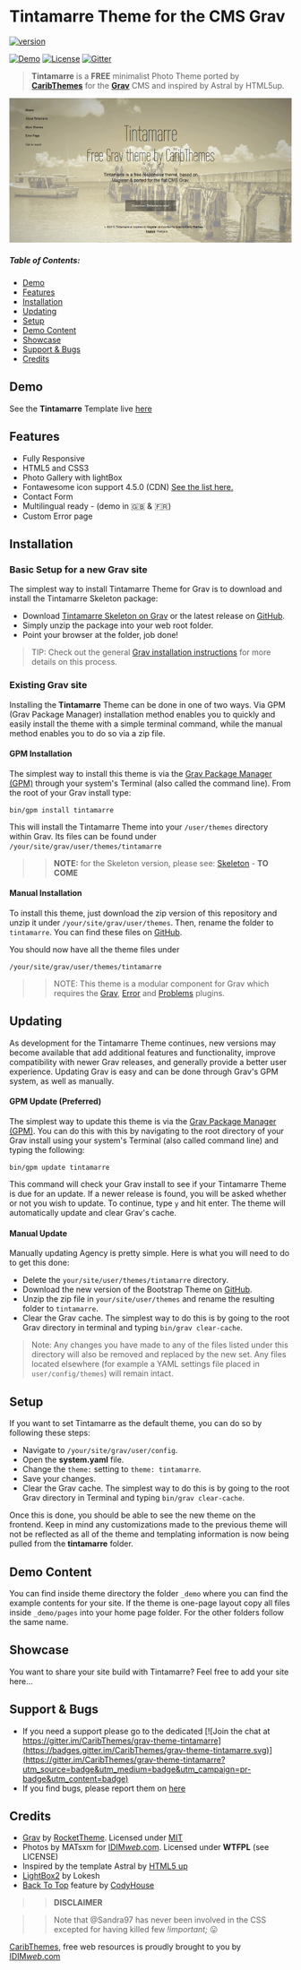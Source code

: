 # Tintamarre Theme for the CMS Grav

[![version](https://img.shields.io/badge/version-v1.0.0-green.svg?style=flat-square)](https://github.com/CaribThemes/grav-theme-tintamarre/releases)

[![Demo](https://img.shields.io/badge/Demo-Tintamarre-blue.svg?style=flat-square)](http://caribthemes.io/demo/tintamarre)
[![License](https://img.shields.io/badge/License-MIT-blue.svg?style=flat-square)](https://github.com/CaribThemes/grav-theme-tintamarre/blob/master/LICENSE.md)
[![Gitter](https://img.shields.io/gitter/room/nwjs/nw.js.svg)](https://gitter.im/CaribThemes/grav-theme-tintamarre)

> **Tintamarre** is a **FREE** minimalist Photo Theme ported by [**CaribThemes**](http://caribthemes.io) for the [**Grav**](http://getgrav.org) CMS and inspired by Astral by HTML5up.

![Tintamarre](assets/readme_1.png)

##### Table of Contents:

* [Demo](#demo)
* [Features](#features)
* [Installation](#installation)
* [Updating](#updating)
* [Setup](#setup)
* [Demo Content](#demo-content)
* [Showcase](#showcase)
* [Support & Bugs](#support--bugs)
* [Credits](#credits)

## Demo

See the **Tintamarre** Template live [here](http://caribthemes.io/demo/tintamarre)

## Features
* Fully Responsive
* HTML5 and CSS3
* Photo Gallery with lightBox
* Fontawesome icon support 4.5.0 (CDN) [See the list here.](http://fortawesome.github.io/Font-Awesome/icons)
* Contact Form
* Multilingual ready - (demo in :uk: & :fr:)
* Custom Error page

## Installation

### Basic Setup for a new Grav site

The simplest way to install Tintamarre Theme for Grav is to download and install the Tintamarre Skeleton package:

* Download [Tintamarre Skeleton on Grav](http://getgrav.org/downloads/skeletons#extras) or the latest release on [GitHub](https://github.com/CaribThemes/grav-skeleton-tintamarre/releases).
* Simply unzip the package into your web root folder.
* Point your browser at the folder, job done!

> TIP: Check out the general [Grav installation instructions](http://learn.getgrav.org/basics/installation) for more details on this process.

### Existing Grav site

Installing the **Tintamarre** Theme can be done in one of two ways. Via GPM (Grav Package Manager) installation method enables you to quickly and easily install the theme with a simple terminal command, while the manual method enables you to do so via a zip file.

#### GPM Installation

The simplest way to install this theme is via the [Grav Package Manager (GPM)](http://learn.getgrav.org/advanced/grav-gpm) through your system's Terminal (also called the command line). From the root of your Grav install type:

    bin/gpm install tintamarre

This will install the Tintamarre Theme into your `/user/themes` directory within Grav. Its files can be found under `/your/site/grav/user/themes/tintamarre`

>> **NOTE:** for the Skeleton version, please see: [Skeleton](https://github.com/CaribThemes/grav-skeleton-tintamarre) - __TO COME__

#### Manual Installation

To install this theme, just download the zip version of this repository and unzip it under `/your/site/grav/user/themes`. Then, rename the folder to `tintamarre`. You can find these files on [GitHub](https://github.com/CaribThemes/grav-theme-tintamarre).

You should now have all the theme files under

    /your/site/grav/user/themes/tintamarre

>> NOTE: This theme is a modular component for Grav which requires the [Grav](http://github.com/getgrav/grav), [Error](https://github.com/getgrav/grav-theme-error) and [Problems](https://github.com/getgrav/grav-plugin-problems) plugins.

## Updating
As development for the Tintamarre Theme continues, new versions may become available that add additional features and functionality, improve compatibility with newer Grav releases, and generally provide a better user experience. Updating Grav is easy and can be done through Grav's GPM system, as well as manually.

#### GPM Update (Preferred)

The simplest way to update this theme is via the [Grav Package Manager (GPM)](http://learn.getgrav.org/advanced/grav-gpm). You can do this with this by navigating to the root directory of your Grav install using your system's Terminal (also called command line) and typing the following:

    bin/gpm update tintamarre

This command will check your Grav install to see if your Tintamarre Theme is due for an update. If a newer release is found, you will be asked whether or not you wish to update. To continue, type `y` and hit enter. The theme will automatically update and clear Grav's cache.

#### Manual Update

Manually updating Agency is pretty simple. Here is what you will need to do to get this done:

* Delete the `your/site/user/themes/tintamarre` directory.
* Download the new version of the Bootstrap Theme on [GitHub](https://github.com/CaribThemes/grav-theme-tintamarre).
* Unzip the zip file in `your/site/user/themes` and rename the resulting folder to `tintamarre`.
* Clear the Grav cache. The simplest way to do this is by going to the root Grav directory in terminal and typing `bin/grav clear-cache`.

> Note: Any changes you have made to any of the files listed under this directory will also be removed and replaced by the new set. Any files located elsewhere (for example a YAML settings file placed in `user/config/themes`) will remain intact.

## Setup
If you want to set Tintamarre as the default theme, you can do so by following these steps:

* Navigate to `/your/site/grav/user/config`.
* Open the **system.yaml** file.
* Change the `theme:` setting to `theme: tintamarre`.
* Save your changes.
* Clear the Grav cache. The simplest way to do this is by going to the root Grav directory in Terminal and typing `bin/grav clear-cache`.

Once this is done, you should be able to see the new theme on the frontend. Keep in mind any customizations made to the previous theme will not be reflected as all of the theme and templating information is now being pulled from the **tintamarre** folder.

## Demo Content
You can find inside theme directory the folder `_demo` where you can find the example contents for your site. If the theme is one-page layout copy all files inside `_demo/pages` into your home page folder. For the other folders follow the same name.

## Showcase
You want to share your site build with Tintamarre?
Feel free to add your site here...

## Support & Bugs
* If you need a support please go to the dedicated [![Join the chat at https://gitter.im/CaribThemes/grav-theme-tintamarre](https://badges.gitter.im/CaribThemes/grav-theme-tintamarre.svg)](https://gitter.im/CaribThemes/grav-theme-tintamarre?utm_source=badge&utm_medium=badge&utm_campaign=pr-badge&utm_content=badge)
* If you find bugs, please report them on [here](https://github.com/CaribThemes/grav-theme-tintamarre/issues)

## Credits
* [Grav](http://getgrav.org) by [RocketTheme](http://www.rockettheme.com). Licensed under [MIT](https://github.com/CaribThemes/grav-theme-tintamarre/master/LICENSE.md)
* Photos by MATsxm for [IDIM<em>web</em>.com](http://idimweb.com). Licensed under __WTFPL__ (see LICENSE)
* Inspired by the template Astral by [HTML5 up](http://html5up.net/)
* [LightBox2](https://github.com/lokesh/lightbox2) by Lokesh
* [Back To Top](https://github.com/CodyHouse/back-to-top) feature by [CodyHouse](https://github.com/CodyHouse)

>> __DISCLAIMER__

>>Note that @Sandra97 has never been involved in the CSS excepted for having killed few _!important;_ :stuck_out_tongue:

[CaribThemes](http://caribthemes.io), free web resources is proudly brought to you by [IDIM<em>web</em>.com](http://idimweb.com)

